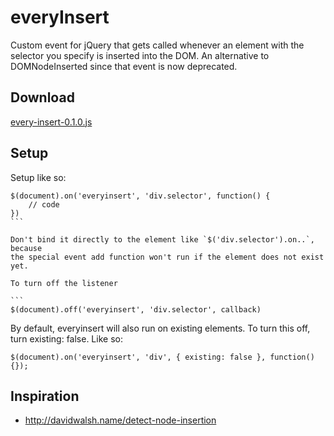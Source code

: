 everyInsert
===========

Custom event for jQuery that gets called whenever an element with the selector you specify is inserted into the DOM. An alternative to DOMNodeInserted since that event is now deprecated.


## Download
[every-insert-0.1.0.js](https://raw2.github.com/britco/everyInsert/master/dist/every-insert-0.1.0.js)

## Setup
Setup like so:

````
$(document).on('everyinsert', 'div.selector', function() {
	// code
})
```

Don't bind it directly to the element like `$('div.selector').on..`, because
the special event add function won't run if the element does not exist yet.

To turn off the listener

```
$(document).off('everyinsert', 'div.selector', callback)
````

By default, everyinsert will also run on existing elements. To turn this off,
turn existing: false. Like so:

````
$(document).on('everyinsert', 'div', { existing: false }, function() {});
````

## Inspiration
* http://davidwalsh.name/detect-node-insertion